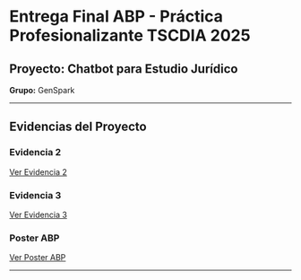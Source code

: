 # Entrega Final ABP - Práctica Profesionalizante TSCDIA 2025  
## Proyecto: Chatbot para Estudio Jurídico  
**Grupo:** GenSpark  

---

## Evidencias del Proyecto  

### Evidencia 2  
[Ver Evidencia 2](https://drive.google.com/file/d/1gbHneczI-yA2D-BfG7KI3QYpGgT9aqfS/view?usp=sharing)

### Evidencia 3  
[Ver Evidencia 3](https://drive.google.com/file/d/1dHmr7BNTFSQzLHKi5DloHFA5ATHLoa3D/view?usp=sharing)

### Poster ABP  
[Ver Poster ABP](https://drive.google.com/file/d/14fX1LbpPaxWxFuw6XVGz4drebX9GN-C_/view?usp=sharing)

---
